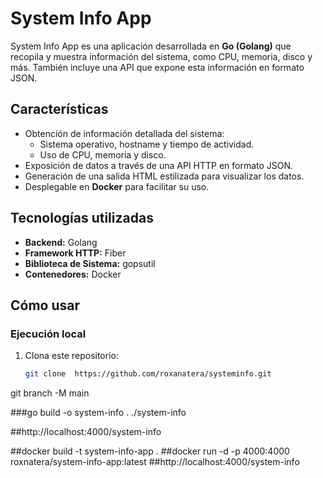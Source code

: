 # System Info App

System Info App es una aplicación desarrollada en **Go (Golang)** que recopila y muestra información del sistema, como CPU, memoria, disco y más. También incluye una API que expone esta información en formato JSON.

## Características

- Obtención de información detallada del sistema:
  - Sistema operativo, hostname y tiempo de actividad.
  - Uso de CPU, memoria y disco.
- Exposición de datos a través de una API HTTP en formato JSON.
- Generación de una salida HTML estilizada para visualizar los datos.
- Desplegable en **Docker** para facilitar su uso.

## Tecnologías utilizadas

- **Backend:** Golang
- **Framework HTTP:** Fiber
- **Biblioteca de Sistema:** gopsutil
- **Contenedores:** Docker

## Cómo usar

### Ejecución local

1. Clona este repositorio:
   ```bash
   git clone  https://github.com/roxanatera/systeminfo.git
git branch -M main

###go build -o system-info .
./system-info

##http://localhost:4000/system-info

##docker build -t system-info-app .
##docker run -d -p 4000:4000 roxnatera/system-info-app:latest
##http://localhost:4000/system-info
